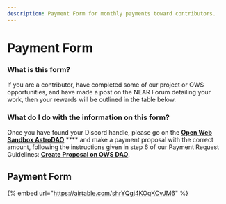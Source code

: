 ```yaml
---
description: Payment Form for monthly payments toward contributors.
---
```


# Payment Form

### What is this form?

If you are a contributor, have completed some of our project or OWS opportunities, and have made a post on the NEAR Forum detailing your work, then your rewards will be outlined in the table below.&#x20;

### What do I do with the information on this form?

Once you have found your Discord handle, please go on the [**Open Web Sandbox AstroDAO**](https://app.astrodao.com/dao/open-web-sandbox.sputnik-dao.near) **** and make a payment proposal with the correct amount, following the instructions given in step 6 of our Payment Request Guidelines: [**Create Proposal on OWS DAO**](payment-request-guideline.md#6.-create-proposal-on-ows-dao).&#x20;

## Payment Form

{% embed url="https://airtable.com/shrYQgj4KOqKCvJM6" %}
